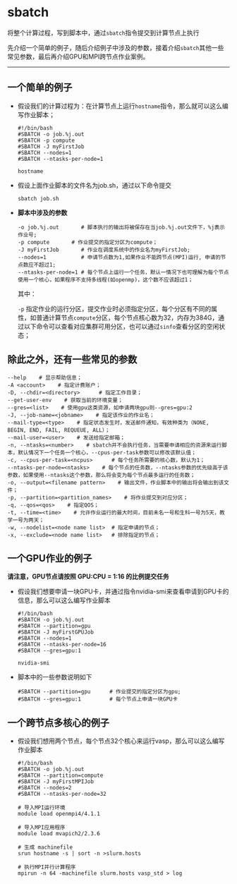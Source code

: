 # sbatch

将整个计算过程，写到脚本中，通过`sbatch`指令提交到计算节点上执行

先介绍一个简单的例子，随后介绍例子中涉及的参数，接着介绍`sbatch`其他一些常见参数，最后再介绍GPU和MPI跨节点作业案例。

----

## **一个简单的例子**

+ 假设我们的计算过程为：在计算节点上运行`hostname`指令，那么就可以这么编写作业脚本；

   ```
   #!/bin/bash
   #SBATCH -o job.%j.out
   #SBATCH -p compute
   #SBATCH -J myFirstJob
   #SBATCH --nodes=1 
   #SBATCH --ntasks-per-node=1
   
   hostname
   ```

+ 假设上面作业脚本的文件名为job.sh，通过以下命令提交

   ```
   sbatch job.sh
   ```

+ **脚本中涉及的参数**

   ```
   -o job.%j.out       # 脚本执行的输出将被保存在当job.%j.out文件下，%j表示作业号;
   -p compute       # 作业提交的指定分区为compute；
   -J myFirstJob       # 作业在调度系统中的作业名为myFirstJob;
   --nodes=1           # 申请节点数为1,如果作业不能跨节点(MPI)运行, 申请的节点数应不超过1;
   --ntasks-per-node=1 # 每个节点上运行一个任务，默认一情况下也可理解为每个节点使用一个核心，如果程序不支持多线程(如openmp)，这个数不应该超过1；
   ```

   其中：
   
   `-p` 指定作业的运行分区，提交作业时必须指定分区，每个分区有不同的属性，如普通计算节点`compute`分区，每个节点核心数为32，内存为384G，通过以下命令可以查看对应集群可用分区，也可以通过`sinfo`查看分区的空闲状态；

## **除此之外，还有一些常见的参数**

```
--help    # 显示帮助信息；
-A <account>    # 指定计费账户；
-D, --chdir=<directory>      # 指定工作目录；
--get-user-env    # 获取当前的环境变量；
--gres=<list>    # 使用gpu这类资源，如申请两块gpu则--gres=gpu:2
-J, --job-name=<jobname>    # 指定该作业的作业名；
--mail-type=<type>    # 指定状态发生时，发送邮件通知，有效种类为（NONE, BEGIN, END, FAIL, REQUEUE, ALL）；
--mail-user=<user>    # 发送给指定邮箱；
-n, --ntasks=<number>    # sbatch并不会执行任务，当需要申请相应的资源来运行脚本，默认情况下一个任务一个核心，--cpus-per-task参数可以修改该默认值；
-c, --cpus-per-task=<ncpus>      # 每个任务所需要的核心数，默认为1；
--ntasks-per-node=<ntasks>    # 每个节点的任务数，--ntasks参数的优先级高于该参数，如果使用--ntasks这个参数，那么将会变为每个节点最多运行的任务数；
-o, --output=<filename pattern>    # 输出文件，作业脚本中的输出将会输出到该文件；
-p, --partition=<partition_names>    # 将作业提交到对应分区；
-q, --qos=<qos>    # 指定QOS；
-t, --time=<time>    # 允许作业运行的最大时间，目前未名一号和生科一号为5天，教学一号为两天；
-w, --nodelist=<node name list>  # 指定申请的节点；
-x, --exclude=<node name list>   # 排除指定的节点；
```

## **一个GPU作业的例子**

**请注意，GPU节点请按照 GPU:CPU = 1:16 的比例提交任务**
+ 假设我们想要申请一块GPU卡，并通过指令nvidia-smi来查看申请到GPU卡的信息，那么可以这么编写作业脚本
   ```
   #!/bin/bash
   #SBATCH -o job.%j.out
   #SBATCH --partition=gpu
   #SBATCH -J myFirstGPUJob
   #SBATCH --nodes=1             
   #SBATCH --ntasks-per-node=16
   #SBATCH --gres=gpu:1             
   
   nvidia-smi
   ```

+ 脚本中的一些参数说明如下

   ```
   #SBATCH --partition=gpu      # 作业提交的指定分区为gpu;
   #SBATCH --gres=gpu:1         # 每个节点上申请一块GPU卡
   ```

## **一个跨节点多核心的例子**

+ 假设我们想用两个节点，每个节点32个核心来运行vasp，那么可以这么编写作业脚本
   
   ```
   #!/bin/bash
   #SBATCH -o job.%j.out
   #SBATCH --partition=compute
   #SBATCH -J myFirstMPIJob
   #SBATCH --nodes=2
   #SBATCH --ntasks-per-node=32
   
   # 导入MPI运行环境
   module load openmpi4/4.1.1
   
   # 导入MPI应用程序
   module load mvapich2/2.3.6

   # 生成 machinefile
   srun hostname -s | sort -n >slurm.hosts
   
   # 执行MPI并行计算程序
   mpirun -n 64 -machinefile slurm.hosts vasp_std > log
   ```
